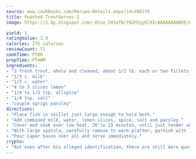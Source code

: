 ```yaml
---
source: www.cookbooks.com/Recipe-Details.aspx?id=268174
title: Poached TroutServes 2  
image: https://1.bp.blogspot.com/-Ktuo_245eT0/YA2H1yyKl9I/AAAAAAAABhE/WMoqSq2tWOcgMkPaLYZ-49h8pVDUUwFCQCLcBGAsYHQ/s307/5.png

yield: 1
ratingValue: 3.9
calories: 275 calories
reviewCount: 71
cookTime: PT0H
prepTime: PT40M
ingredients:
- "2 fresh trout, whole and cleaned, about 1/2 lb. each or two fillets, about 1 to 1 1/2 lb. total"
- "1/3 c. milk"
- "1/3 c. water"
- "4 to 5 slices lemon"
- "1/4 to 1/2 tsp. allspice"
- "1/4 tsp. salt"
- "couple sprigs parsley"
directions:
- "Place fish in skillet just large enough to hold both."
- "Add combined milk, water, lemon slices, spice, salt and parsley."
- "Cover and cook over low heat, 20 to 25 minutes, until just tender and flaky to a fork test."
- "With large spatula, carefully remove to warm platter; garnish with lemon slices."
- "Pour Caper Sauce over all and serve immediately."
crypto:
- "But even after his alleged identification, there are still more questions than answers about the enigmatic creator of Bitcoin."
---
```

